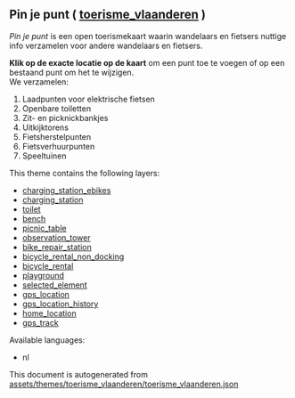

 Pin je punt ( [toerisme_vlaanderen](https://mapcomplete.osm.be/toerisme_vlaanderen) ) 
---------------------------------------------------------------------------------------



<p class='mb-4'><i>Pin je punt</i> is een open toerismekaart waarin wandelaars en fietsers nuttige info verzamelen voor andere wandelaars en fietsers.</p><p><b>Klik op de exacte locatie op de kaart</b> om een punt toe te voegen of op een bestaand punt om het te wijzigen. <br/> We verzamelen:<ol><li>Laadpunten voor elektrische fietsen</li><li>Openbare toiletten</li><li>Zit- en picknickbankjes</li><li>Uitkijktorens</li><li>Fietsherstelpunten</li><li>Fietsverhuurpunten</li><li>Speeltuinen</li></ol></p>

This theme contains the following layers:



  - [charging_station_ebikes](../Layers/charging_station_ebikes.md)
  - [charging_station](../Layers/charging_station.md)
  - [toilet](../Layers/toilet.md)
  - [bench](../Layers/bench.md)
  - [picnic_table](../Layers/picnic_table.md)
  - [observation_tower](../Layers/observation_tower.md)
  - [bike_repair_station](../Layers/bike_repair_station.md)
  - [bicycle_rental_non_docking](../Layers/bicycle_rental_non_docking.md)
  - [bicycle_rental](../Layers/bicycle_rental.md)
  - [playground](../Layers/playground.md)
  - [selected_element](../Layers/selected_element.md)
  - [gps_location](../Layers/gps_location.md)
  - [gps_location_history](../Layers/gps_location_history.md)
  - [home_location](../Layers/home_location.md)
  - [gps_track](../Layers/gps_track.md)


Available languages:



  - nl
 

This document is autogenerated from [assets/themes/toerisme_vlaanderen/toerisme_vlaanderen.json](https://github.com/pietervdvn/MapComplete/blob/develop/assets/themes/toerisme_vlaanderen/toerisme_vlaanderen.json)